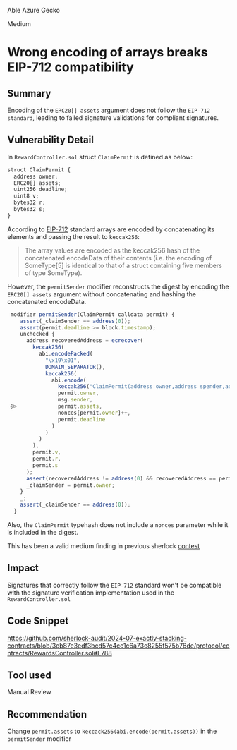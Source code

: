Able Azure Gecko

Medium

# Wrong  encoding of arrays breaks EIP-712 compatibility

## Summary
 Encoding of the `ERC20[] assets` argument does not follow the `EIP-712 standard`, leading to failed signature validations for compliant signatures.

## Vulnerability Detail
In `RewardController.sol` struct `ClaimPermit` is defined as below:

```js
struct ClaimPermit {
  address owner;
  ERC20[] assets;
  uint256 deadline;
  uint8 v;
  bytes32 r;
  bytes32 s;
}
```
According to [EIP-712](https://eips.ethereum.org/EIPS/eip-712) standard arrays are encoded by concatenating its elements and passing the result to `keccak256`:
>The array values are encoded as the keccak256 hash of the concatenated encodeData of their contents (i.e. the encoding of SomeType[5] is identical to that of a struct containing five members of type SomeType).

However, the `permitSender` modifier  reconstructs the digest by encoding the `ERC20[] assets` argument without concatenating and  hashing the concatenated encodeData. 

```js
 modifier permitSender(ClaimPermit calldata permit) {
    assert(_claimSender == address(0));
    assert(permit.deadline >= block.timestamp);
    unchecked {
      address recoveredAddress = ecrecover(
        keccak256(
          abi.encodePacked(
            "\x19\x01",
            DOMAIN_SEPARATOR(),
            keccak256(
              abi.encode(
                keccak256("ClaimPermit(address owner,address spender,address[] assets,uint256 deadline)"),
                permit.owner,
                msg.sender,
 @>             permit.assets,
                nonces[permit.owner]++,
                permit.deadline
              )
            )
          )
        ),
        permit.v,
        permit.r,
        permit.s
      );
      assert(recoveredAddress != address(0) && recoveredAddress == permit.owner);
      _claimSender = permit.owner;
    }
    _;
    assert(_claimSender == address(0));
  }
```

Also, the `ClaimPermit` typehash does not include a `nonces` parameter while it is included in the digest.

This has been a valid medium finding in previous sherlock [contest](https://solodit.xyz/issues/m-1-incorrect-encoding-of-bytes-for-eip712-digest-in-titlegraph-causes-signatures-generated-by-common-eip712-tools-to-be-unusable-sherlock-titles-publishing-protocol-git)
 

## Impact
Signatures that correctly follow the `EIP-712` standard won't be compatible with the signature verification implementation used in the `RewardController.sol`

## Code Snippet
https://github.com/sherlock-audit/2024-07-exactly-stacking-contracts/blob/3eb87e3edf3bcd57c4cc1c6a73e8255f575b76de/protocol/contracts/RewardsController.sol#L788

## Tool used
Manual Review

## Recommendation
Change `permit.assets` to `keccack256(abi.encode(permit.assets))` in the `permitSender` modifier 